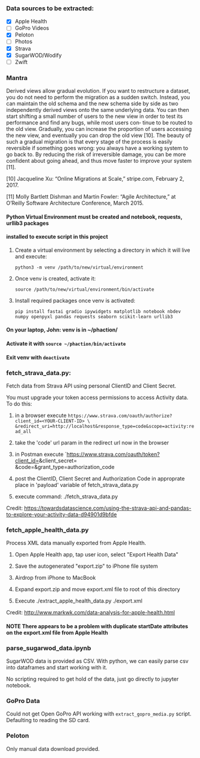### Data sources to be extracted:

- [x] Apple Health
- [ ] GoPro Videos
- [x] Peloton
- [ ] Photos
- [x] Strava
- [x] SugarWOD/Wodify
- [ ] Zwift

### Mantra

Derived views allow gradual evolution. If you want to restructure a dataset, you do
not need to perform the migration as a sudden switch. Instead, you can maintain the
old schema and the new schema side by side as two independently derived views onto
the same underlying data. You can then start shifting a small number of users to the
new view in order to test its performance and find any bugs, while most users con‐
tinue to be routed to the old view. Gradually, you can increase the proportion of
users accessing the new view, and eventually you can drop the old view [10].
The beauty of such a gradual migration is that every stage of the process is easily
reversible if something goes wrong: you always have a working system to go back to.
By reducing the risk of irreversible damage, you can be more confident about going
ahead, and thus move faster to improve your system [11].

[10] Jacqueline Xu: “Online Migrations at Scale,” stripe.com, February 2, 2017.

[11] Molly Bartlett Dishman and Martin Fowler: “Agile Architecture,” at O’Reilly
Software Architecture Conference, March 2015.


#### Python Virtual Environment must be created and notebook, requests, urllib3 packages
#### installed to execute script in this project

1. Create a virtual environment by selecting a directory in which it will live and execute:

   `python3 -m venv /path/to/new/virtual/environment`

2. Once venv is created, activate it:

   `source /path/to/new/virtual/environment/bin/activate`

3. Install required packages once venv is activated:

   `pip install fastai gradio ipywidgets matplotlib notebook nbdev numpy openpyxl pandas requests seaborn scikit-learn urllib3`
	
#### On your laptop, John: venv is in ~/phaction/  
#### Activate it with `source ~/phaction/bin/activate`
#### Exit venv with   `deactivate`

### fetch_strava_data.py:

Fetch data from Strava API using personal ClientID and Client Secret.

You must upgrade your token access permissions to access Activity data. To do this:

1. in a browser execute `https://www.strava.com/oauth/authorize?client_id=<YOUR-CLIENT-ID> \
   &redirect_uri=http://localhost&response_type=code&scope=activity:read_all`

2. take the 'code' url param in the redirect url now in the browser

3. in Postman execute `https://www.strava.com/oauth/token?client_id=<YOUR-CLIENT-ID>&client_secret=<YOUR-SECRET> \
   &code=<FROM-PREVIOUS-STEP>&grant_type=authorization_code

4. post the ClientID, Client Secret and Authorization Code in approprate place in 'payload' variable of fetch_strava_data.py

5. execute command: ./fetch_strava_data.py

Credit:
https://towardsdatascience.com/using-the-strava-api-and-pandas-to-explore-your-activity-data-d94901d9bfde

### fetch_apple_health_data.py

Process XML data manually exported from Apple Health.

1. Open Apple Health app, tap user icon, select "Export Health Data"

2. Save the autogenerated "export.zip" to iPhone file system

3. Airdrop from iPhone to MacBook

4. Expand export.zip and move export.xml file to root of this directory

5. Execute ./extract_apple_health_data.py ./export.xml

Credit: http://www.markwk.com/data-analysis-for-apple-health.html

#### **NOTE** There appears to be a problem with duplicate startDate attributes on the export.xml file from Apple Health

### parse_sugarwod_data.ipynb

SugarWOD data is provided as CSV. With python, we can easily parse csv into dataframes and start working with it.

No scripting required to get hold of the data, just go directly to jupyter notebook.

### GoPro Data

Could not get Open GoPro API working with `extract_gopro_media.py` script. Defaulting to reading the SD card.

### Peloton

Only manual data download provided.

